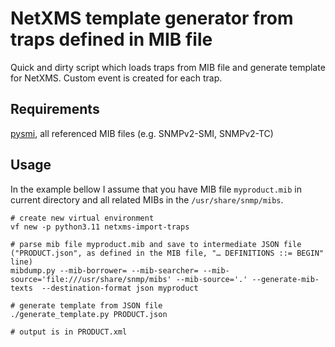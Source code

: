 # NetXMS template generator from traps defined in MIB file

Quick and dirty script which loads traps from MIB file and generate template for NetXMS.
Custom event is created for each trap.

## Requirements

[pysmi](https://github.com/etingof/pysmi), all referenced MIB files (e.g. SNMPv2-SMI, SNMPv2-TC)

## Usage

In the example bellow I assume that you have MIB file `myproduct.mib` in current directory and all related MIBs in the `/usr/share/snmp/mibs`.

```shell
# create new virtual environment
vf new -p python3.11 netxms-import-traps

# parse mib file myproduct.mib and save to intermediate JSON file ("PRODUCT.json", as defined in the MIB file, "… DEFINITIONS ::= BEGIN" line)
mibdump.py --mib-borrower= --mib-searcher= --mib-source='file:///usr/share/snmp/mibs' --mib-source='.' --generate-mib-texts  --destination-format json myproduct

# generate template from JSON file
./generate_template.py PRODUCT.json

# output is in PRODUCT.xml
```
